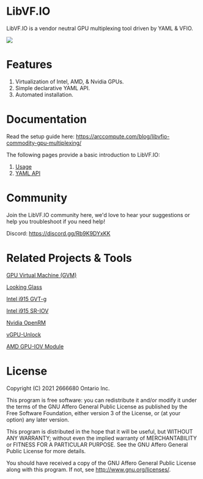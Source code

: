# LibVF.IO

LibVF.IO is a vendor neutral GPU multiplexing tool driven by YAML & VFIO.

![](https://arccompute.com/blog/libvfio-commodity-gpu-multiplexing/index_files/cover.gif)

# Features

1. Virtualization of Intel, AMD, & Nvidia GPUs.
2. Simple declarative YAML API.
3. Automated installation.

# Documentation

Read the setup guide here:
https://arccompute.com/blog/libvfio-commodity-gpu-multiplexing/

The following pages provide a basic introduction to LibVF.IO:

1. [Usage](https://openmdev.io/index.php/LibVF.IO#Usage)
2. [YAML API](https://openmdev.io/index.php/LibVF.IO#YAML_API)

# Community

Join the LibVF.IO community here, we'd love to hear your suggestions or help you troubleshoot if you need help!

Discord: https://discord.gg/Rb9K9DYxKK

# Related Projects & Tools

[GPU Virtual Machine (GVM)](https://docs.linux-gvm.org/)

[Looking Glass](https://github.com/gnif/LookingGlass)

[Intel i915 GVT-g](https://github.com/torvalds/linux/tree/master/drivers/gpu/drm/i915) 

[Intel i915 SR-IOV](https://github.com/intel/linux-intel-lts/commit/41ef979f0894326c202473807a56b599a2f3d04e)

[Nvidia OpenRM](https://github.com/NVIDIA/open-gpu-kernel-modules) 

[vGPU-Unlock](https://github.com/VGPU-Community-Drivers/vGPU-Unlock-patcher)

[AMD GPU-IOV Module](https://github.com/GPUOpen-LibrariesAndSDKs/MxGPU-Virtualization)

# License

Copyright (C) 2021 2666680 Ontario Inc.

This program is free software: you can redistribute it and/or modify
it under the terms of the GNU Affero General Public License as published by
the Free Software Foundation, either version 3 of the License, or
(at your option) any later version.

This program is distributed in the hope that it will be useful,
but WITHOUT ANY WARRANTY; without even the implied warranty of
MERCHANTABILITY or FITNESS FOR A PARTICULAR PURPOSE.  See the
GNU Affero General Public License for more details.

You should have received a copy of the GNU Affero General Public License
along with this program.  If not, see <http://www.gnu.org/licenses/>.
